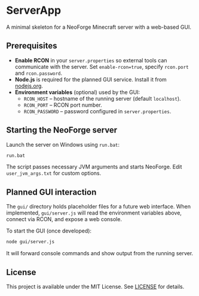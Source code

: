 # ServerApp

A minimal skeleton for a NeoForge Minecraft server with a web-based GUI.

## Prerequisites

- **Enable RCON** in your `server.properties` so external tools can communicate with the server. Set `enable-rcon=true`, specify `rcon.port` and `rcon.password`.
- **Node.js** is required for the planned GUI service. Install it from [nodejs.org](https://nodejs.org/).
- **Environment variables** (optional) used by the GUI:
  - `RCON_HOST` – hostname of the running server (default `localhost`).
  - `RCON_PORT` – RCON port number.
  - `RCON_PASSWORD` – password configured in `server.properties`.

## Starting the NeoForge server

Launch the server on Windows using `run.bat`:

```bat
run.bat
```

The script passes necessary JVM arguments and starts NeoForge. Edit `user_jvm_args.txt` for custom options.

## Planned GUI interaction

The `gui/` directory holds placeholder files for a future web interface. When implemented, `gui/server.js` will read the environment variables above, connect via RCON, and expose a web console.

To start the GUI (once developed):

```bash
node gui/server.js
```

It will forward console commands and show output from the running server.

## License

This project is available under the MIT License. See [LICENSE](LICENSE) for details.
